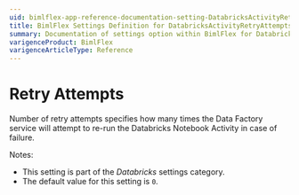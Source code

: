 ```yaml
---
uid: bimlflex-app-reference-documentation-setting-DatabricksActivityRetryAttempts
title: BimlFlex Settings Definition for DatabricksActivityRetryAttempts
summary: Documentation of settings option within BimlFlex for DatabricksActivityRetryAttempts
varigenceProduct: BimlFlex
varigenceArticleType: Reference
---
```


# Retry Attempts

Number of retry attempts specifies how many times the Data Factory service will attempt to re-run the Databricks Notebook Activity in case of failure.

Notes:

* This setting is part of the *Databricks* settings category.
* The default value for this setting is `0`.
